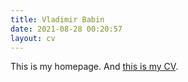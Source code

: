 ```yaml
---
title: Vladimir Babin
date: 2021-08-28 00:20:57
layout: cv
---
```


This is my homepage. And <a href="/cv">this is my CV</a>.
